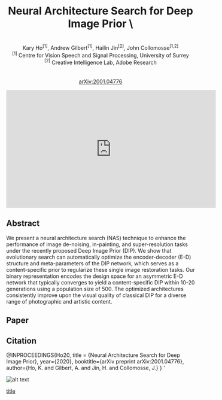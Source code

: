 
<div align="center">
	
#  Neural Architecture Search for Deep Image Prior \
\
Kary Ho<sup>[1]</sup>, Andrew Gilbert<sup>[1]</sup>, Hailin Jin<sup>[2]</sup>, John Collomosse<sup>[1,2]</sup> \
<sup>[1]</sup> Centre for Vision Speech and Signal Processing, University of Surrey \
<sup>[2]</sup> Creative Intelligence Lab, Adobe Research \
\
\
 [arXiv:2001.04776](https://arxiv.org/abs/2001.04776)
</div>


<iframe width="560" height="315" 
src="https://www.youtube.com/embed/6JbqKdbHZb8" 
frameborder="0" 
allow="accelerometer; autoplay; encrypted-media; gyroscope; picture-in-picture" allowfullscreen>
</iframe>


## Abstract

We present a neural architecture search (NAS) technique to enhance the performance of image de-noising, in-painting, and super-resolution tasks under the recently proposed Deep Image Prior (DIP).  We show that evolutionary search can automatically optimize the encoder-decoder (E-D) structure and meta-parameters of the DIP network, which serves as a content-specific prior to regularize these single image restoration tasks.  Our binary representation encodes the design space for an asymmetric E-D network that typically converges to yield a content-specific DIP within 10-20 generations using a population size of $500$. The optimized architectures consistently improve upon the visual quality of classical DIP for a diverse range of photographic and artistic content.

## Paper


## Citation
@INPROCEEDINGS{Ho20,
				title = {Neural Architecture Search for Deep Image Prior},
				year={2020},
				booktitle={arXiv preprint arXiv:2001.04776}, 
				author={Ho, K. and Gilbert, A. and Jin, H. and Collomosse, J.}
			}
'

![alt text](image.jpg)

[title](https://www.example.com)
